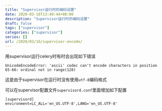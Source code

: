```yaml
---
title: "Supervisor运行时的编码设置"
date: 2020-03-16T13:49:44+08:00
description: "Supervisor运行时的编码设置"
draft: false
tags: ["supervisor"]
categories: ["supervisor"]
series: []
url: /2020/03/16/supervisor-encode/
---
```


用supervisor运行celery时有时会出现如下错误

```
UnicodeEncodeError: 'ascii' codec can't encode characters in position 65-66: ordinal not in range(128)
```

这是由于supervisor在运行时没有使用`utf-8`编码格式

可以在supervisor配置文件`supervisord.conf`里面增加如下配置

```
[supervisord]
environment=LC_ALL='en_US.UTF-8',LANG='en_US.UTF-8'
```

